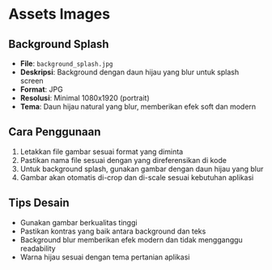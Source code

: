 # Assets Images

## Background Splash
- **File**: `background_splash.jpg`
- **Deskripsi**: Background dengan daun hijau yang blur untuk splash screen
- **Format**: JPG
- **Resolusi**: Minimal 1080x1920 (portrait)
- **Tema**: Daun hijau natural yang blur, memberikan efek soft dan modern

## Cara Penggunaan
1. Letakkan file gambar sesuai format yang diminta
2. Pastikan nama file sesuai dengan yang direferensikan di kode
3. Untuk background splash, gunakan gambar dengan daun hijau yang blur
4. Gambar akan otomatis di-crop dan di-scale sesuai kebutuhan aplikasi

## Tips Desain
- Gunakan gambar berkualitas tinggi
- Pastikan kontras yang baik antara background dan teks
- Background blur memberikan efek modern dan tidak mengganggu readability
- Warna hijau sesuai dengan tema pertanian aplikasi
